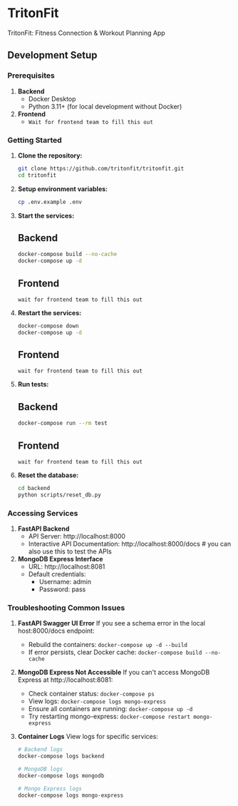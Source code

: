 # TritonFit
TritonFit: Fitness Connection & Workout Planning App

## Development Setup

### Prerequisites
1. **Backend**
    - Docker Desktop
    - Python 3.11+ (for local development without Docker)
2. **Frontend**
    - ```Wait for frontend team to fill this out```

### Getting Started
1. **Clone the repository:**
    ```bash
    git clone https://github.com/tritonfit/tritonfit.git
    cd tritonfit
    ```

2. **Setup environment variables:**
    ```bash
    cp .env.example .env
    ```

3. **Start the services:**
    ## Backend
    ```bash
    docker-compose build --no-cache
    docker-compose up -d
    ```
    ## Frontend
    ```
    wait for frontend team to fill this out
    ```      
4. **Restart the services:**
    ```bash
    docker-compose down
    docker-compose up -d
    ```
    ## Frontend
    ```
    wait for frontend team to fill this out
    ```

5. **Run tests:**
    ## Backend
    ```bash
    docker-compose run --rm test
    ```
    ## Frontend
    ```
    wait for frontend team to fill this out
    ```

6. **Reset the database:**
    ```bash
    cd backend
    python scripts/reset_db.py
    ```

### Accessing Services
1. **FastAPI Backend**
    - API Server: http://localhost:8000
    - Interactive API Documentation: http://localhost:8000/docs # you can also use this to test the APIs
2. **MongoDB Express Interface**
    - URL: http://localhost:8081
    - Default credentials:
      - Username: admin
      - Password: pass

### Troubleshooting Common Issues

1. **FastAPI Swagger UI Error**
   If you see a schema error in the local host:8000/docs endpoint:
   - Rebuild the containers: `docker-compose up -d --build`
   - If error persists, clear Docker cache: `docker-compose build --no-cache`

2. **MongoDB Express Not Accessible**
   If you can't access MongoDB Express at http://localhost:8081:
   - Check container status: `docker-compose ps`
   - View logs: `docker-compose logs mongo-express`
   - Ensure all containers are running: `docker-compose up -d`
   - Try restarting mongo-express: `docker-compose restart mongo-express`

3. **Container Logs**
   View logs for specific services:
   ```bash
   # Backend logs
   docker-compose logs backend
   
   # MongoDB logs
   docker-compose logs mongodb
   
   # Mongo Express logs
   docker-compose logs mongo-express
   ```